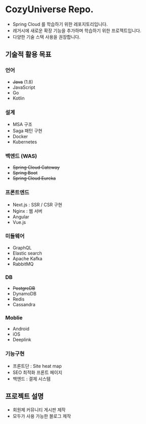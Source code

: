 # CozyUniverse Repo.
* Spring Cloud 를 학습하기 위한 레포지토리입니다.
* 레거시에 새로운 확장 기능을 추가하며 학습하기 위한 프로젝트입니다.
* 다양한 기술 스택 사용을 권장합니다.



## 기술적 활용 목표

### 언어

- ~~Java~~ (1.8)
- JavaScript
- Go
- Kotlin


### 설계

* MSA 구조
* Saga 패턴 구현
* Docker
* Kubernetes



### 백엔드 (WAS)

* ~~Spring Cloud Gateway~~
* ~~Spring Boot~~
* ~~Spring Cloud Eureka~~
  

### 프론트엔드

* Next.js : SSR / CSR 구현
* Nginx : 웹 서버
* Angular
* Vue.js



### 미들웨어

* GraphQL
* Elastic search
* Apache Kafka
* RabbitMQ



### DB

* ~~PostgreDB~~
* DynamoDB
* Redis
* Cassandra



### Moblie

* Android
* iOS
* Deeplink



### 기능구현

* 프론트단 : Site heat map
* SEO 최적화 프론트 페이지
* 백엔드 : 결제 시스템



## 프로젝트 설명

* 회원제 커뮤니티 게시판 제작
* 모두가 사용 가능한 블로그 제작
